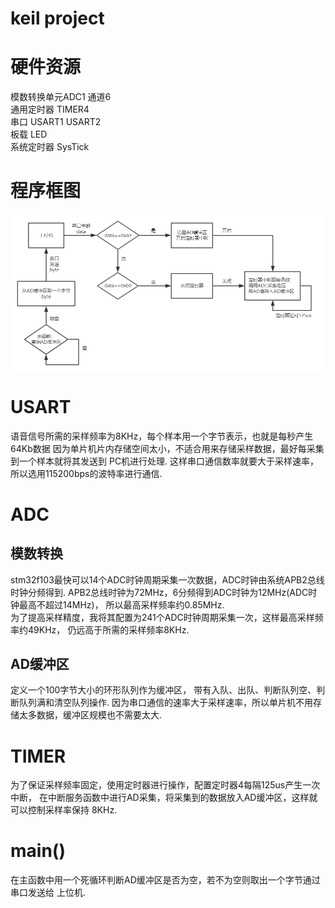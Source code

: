 # keil project  

# 硬件资源
模数转换单元ADC1 通道6  
通用定时器 TIMER4  
串口 USART1 USART2  
板载 LED  
系统定时器 SysTick

# 程序框图
<img src="./images/程序框图.png" width="800" align=center />  

# USART
语音信号所需的采样频率为8KHz，每个样本用一个字节表示，也就是每秒产生64Kb数据
因为单片机片内存储空间太小，不适合用来存储采样数据，最好每采集到一个样本就将其发送到
PC机进行处理. 这样串口通信数率就要大于采样速率，所以选用115200bps的波特率进行通信. 

# ADC
## 模数转换
stm32f103最快可以14个ADC时钟周期采集一次数据，ADC时钟由系统APB2总线时钟分频得到.
APB2总线时钟为72MHz，6分频得到ADC时钟为12MHz(ADC时钟最高不超过14MHz)，
所以最高采样频率约0.85MHz.  
为了提高采样精度，我将其配置为241个ADC时钟周期采集一次，这样最高采样频率约49KHz，
仍远高于所需的采样频率8KHz.

## AD缓冲区
定义一个100字节大小的环形队列作为缓冲区，
带有入队、出队、判断队列空、判断队列满和清空队列操作.
因为串口通信的速率大于采样速率，所以单片机不用存储太多数据，缓冲区规模也不需要太大.

# TIMER
为了保证采样频率固定，使用定时器进行操作，配置定时器4每隔125us产生一次中断，
在中断服务函数中进行AD采集，将采集到的数据放入AD缓冲区，这样就可以控制采样率保持
8KHz.


# main()
在主函数中用一个死循环判断AD缓冲区是否为空，若不为空则取出一个字节通过串口发送给
上位机.